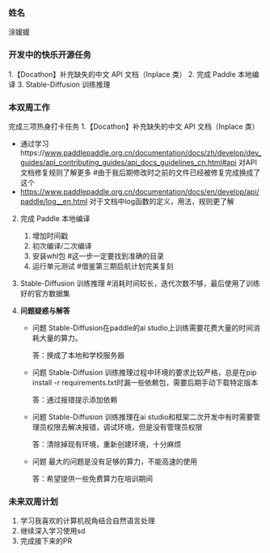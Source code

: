 ### 姓名
涂媛媛
### 开发中的快乐开源任务
1.【Docathon】补充缺失的中文 API 文档（Inplace 类）
2. 完成 Paddle 本地编译
3. Stable-Diffusion 训练推理
### 本双周工作
完成三项热身打卡任务
1.【Docathon】补充缺失的中文 API 文档（Inplace 类）

   - 通过学习https://www.paddlepaddle.org.cn/documentation/docs/zh/develop/dev_guides/api_contributing_guides/api_docs_guidelines_cn.html#api  对API文档修复规则了解更多
   #由于我后期修改时之前的文件已经被修复完成换成了这个
   - https://www.paddlepaddle.org.cn/documentation/docs/en/develop/api/paddle/log__en.html  对于文档中log函数的定义，用法，规则更了解

2. 完成 Paddle 本地编译

   1. 增加时间戳
   2. 初次编译/二次编译
   3. 安装whl包
   #这一步一定要找到准确的目录
   4. 运行单元测试
   #借鉴第三期启航计划完美复刻
   
3. Stable-Diffusion 训练推理
   #消耗时间较长，迭代次数不够，最后使用了训练好的官方数据集
3. **问题疑惑与解答**

   - 问题 Stable-Diffusion在paddle的ai studio上训练需要花费大量的时间消耗大量的算力。

     答：换成了本地和学校服务器

   - 问题 Stable-Diffusion 训练推理过程中环境的要求比较严格，总是在pip install -r requirements.txt时漏一些依赖包，需要后期手动下载特定版本

     答：通过报错提示添加依赖

   - 问题 Stable-Diffusion 训练推理在ai studio和框架二次开发中有时需要管理员权限去解决报错，调试环境，但是没有管理员权限

     答：清除掉现有环境，重新创建环境，十分麻烦

   - 问题 最大的问题是没有足够的算力，不能高速的使用

     答：希望提供一些免费算力在培训期间
### 未来双周计划

1. 学习我喜欢的计算机视角结合自然语言处理
2. 继续深入学习使用sd
3. 完成接下来的PR


